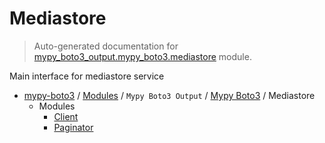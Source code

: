 # Mediastore

> Auto-generated documentation for [mypy_boto3_output.mypy_boto3.mediastore](https://github.com/vemel/mypy_boto3/blob/master/mypy_boto3_output/mypy_boto3/mediastore/__init__.py) module.

Main interface for mediastore service

- [mypy-boto3](../../../README.md#mypy_boto3) / [Modules](../../../MODULES.md#mypy-boto3-modules) / `Mypy Boto3 Output` / [Mypy Boto3](../index.md#mypy-boto3) / Mediastore
    - Modules
        - [Client](client.md#client)
        - [Paginator](paginator.md#paginator)
